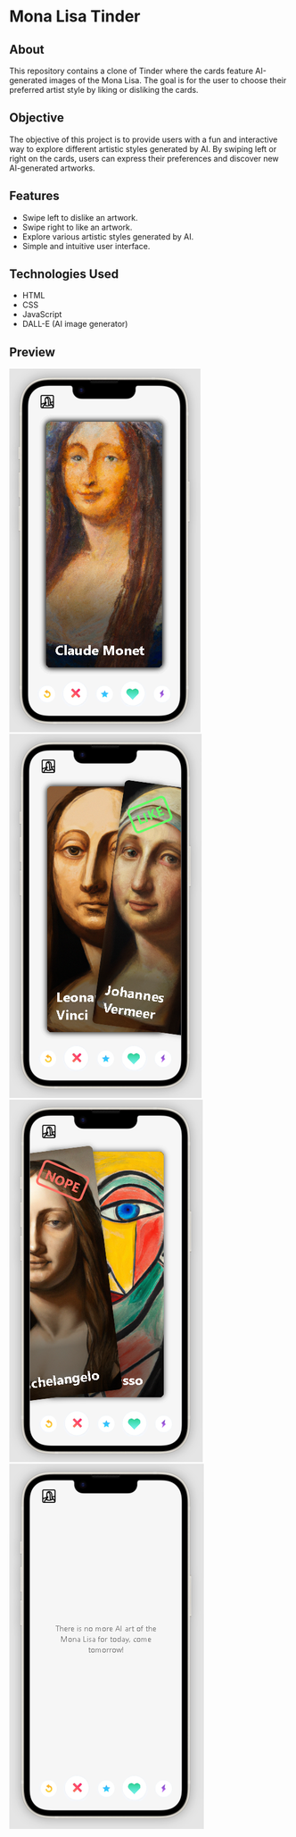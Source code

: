 # Mona Lisa Tinder

## About
This repository contains a clone of Tinder where the cards feature AI-generated images of the Mona Lisa. The goal is for the user to choose their preferred artist style by liking or disliking the cards.

## Objective
The objective of this project is to provide users with a fun and interactive way to explore different artistic styles generated by AI. By swiping left or right on the cards, users can express their preferences and discover new AI-generated artworks.

## Features
- Swipe left to dislike an artwork.
- Swipe right to like an artwork.
- Explore various artistic styles generated by AI.
- Simple and intuitive user interface.

## Technologies Used
- HTML
- CSS
- JavaScript
- DALL-E (AI image generator)

## Preview
[![Mona Lisa Tinder Preview](img/example1.png)](index.html)
[![Mona Lisa Tinder Preview](img/example2.png)](index.html)
[![Mona Lisa Tinder Preview](img/example3.png)](index.html)
[![Mona Lisa Tinder Preview](img/example4.png)](index.html)

